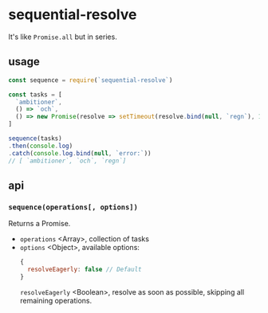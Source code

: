 # sequential-resolve

It's like `Promise.all` but in series.

## usage

```javascript
const sequence = require(`sequential-resolve`)

const tasks = [
  `ambitioner`,
  () => `och`,
  () => new Promise(resolve => setTimeout(resolve.bind(null, `regn`), 1000))
]

sequence(tasks)
.then(console.log)
.catch(console.log.bind(null, `error:`))
// [ `ambitioner`, `och`, `regn`]
```

## api

### `sequence(operations[, options])`

Returns a Promise.

- `operations` &lt;Array&gt;, collection of tasks
- `options` &lt;Object&gt;, available options:
  ```javascript
  {
    resolveEagerly: false // Default
  }
  ```
  `resolveEagerly` &lt;Boolean&gt;, resolve as soon as possible, skipping all remaining operations.
